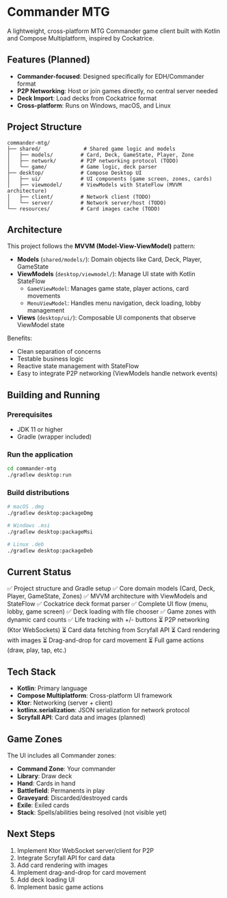 # Commander MTG

A lightweight, cross-platform MTG Commander game client built with Kotlin and Compose Multiplatform, inspired by Cockatrice.

## Features (Planned)

- **Commander-focused**: Designed specifically for EDH/Commander format
- **P2P Networking**: Host or join games directly, no central server needed
- **Deck Import**: Load decks from Cockatrice format
- **Cross-platform**: Runs on Windows, macOS, and Linux

## Project Structure

```
commander-mtg/
├── shared/              # Shared game logic and models
│   ├── models/         # Card, Deck, GameState, Player, Zone
│   ├── network/        # P2P networking protocol (TODO)
│   └── game/           # Game logic, deck parser
├── desktop/            # Compose Desktop UI
│   ├── ui/             # UI components (game screen, zones, cards)
│   ├── viewmodel/      # ViewModels with StateFlow (MVVM architecture)
│   ├── client/         # Network client (TODO)
│   └── server/         # Network server/host (TODO)
└── resources/          # Card images cache (TODO)
```

## Architecture

This project follows the **MVVM (Model-View-ViewModel)** pattern:

- **Models** (`shared/models/`): Domain objects like Card, Deck, Player, GameState
- **ViewModels** (`desktop/viewmodel/`): Manage UI state with Kotlin StateFlow
  - `GameViewModel`: Manages game state, player actions, card movements
  - `MenuViewModel`: Handles menu navigation, deck loading, lobby management
- **Views** (`desktop/ui/`): Composable UI components that observe ViewModel state

Benefits:
- Clean separation of concerns
- Testable business logic
- Reactive state management with StateFlow
- Easy to integrate P2P networking (ViewModels handle network events)

## Building and Running

### Prerequisites
- JDK 11 or higher
- Gradle (wrapper included)

### Run the application
```bash
cd commander-mtg
./gradlew desktop:run
```

### Build distributions
```bash
# macOS .dmg
./gradlew desktop:packageDmg

# Windows .msi
./gradlew desktop:packageMsi

# Linux .deb
./gradlew desktop:packageDeb
```

## Current Status

✅ Project structure and Gradle setup
✅ Core domain models (Card, Deck, Player, GameState, Zones)
✅ MVVM architecture with ViewModels and StateFlow
✅ Cockatrice deck format parser
✅ Complete UI flow (menu, lobby, game screen)
✅ Deck loading with file chooser
✅ Game zones with dynamic card counts
✅ Life tracking with +/- buttons
⏳ P2P networking (Ktor WebSockets)
⏳ Card data fetching from Scryfall API
⏳ Card rendering with images
⏳ Drag-and-drop for card movement
⏳ Full game actions (draw, play, tap, etc.)

## Tech Stack

- **Kotlin**: Primary language
- **Compose Multiplatform**: Cross-platform UI framework
- **Ktor**: Networking (server + client)
- **kotlinx.serialization**: JSON serialization for network protocol
- **Scryfall API**: Card data and images (planned)

## Game Zones

The UI includes all Commander zones:
- **Command Zone**: Your commander
- **Library**: Draw deck
- **Hand**: Cards in hand
- **Battlefield**: Permanents in play
- **Graveyard**: Discarded/destroyed cards
- **Exile**: Exiled cards
- **Stack**: Spells/abilities being resolved (not visible yet)

## Next Steps

1. Implement Ktor WebSocket server/client for P2P
2. Integrate Scryfall API for card data
3. Add card rendering with images
4. Implement drag-and-drop for card movement
5. Add deck loading UI
6. Implement basic game actions
